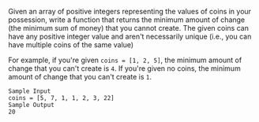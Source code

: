 Given an array of positive integers representing the values of coins in your possession, write a function that
returns the minimum amount of change (the minimum sum of money) that you cannot create. The given coins
can have any positive integer value and aren't necessarily unique (i.e., you can have multiple coins of the same
value)

For example, if you're given `coins = [1, 2, 5]`, the minimum amount of change that you can't create is `4`. 
If you're given no coins, the minimum amount of change that you can't create is `1`.

```
Sample Input
coins = [5, 7, 1, 1, 2, 3, 22]
Sample Output
20
```